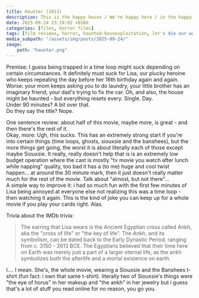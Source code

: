 ```yaml
---
title: Haunter (2013)
description: This is the happy house / We're happy here / in the happy house / To forget ourselves / and pretend all's well / There is no hell / oh, oh!
date: 2025-09-24 23:19:02 +0200
categories: [films, horror films]
tags: [film reviews, horror, haunted-housesploitation, let's die our way out, there was an attempt, time shenanigans, vhs nostalgia, they don't say the title]
media_subpath: "/assets/img/posts/2025-09-24/"
image:
    path: "haunter.png"
---
```

<span class="reviewsection">Premise:</span> I guess being trapped in a time loop might suck depending on certain circumstances. It definitely must suck for Lisa, our plucky heroine who keeps repeating the day before her 16th birthday again and again. Worse: your mom keeps asking you to do laundry, your little brother has an imaginary friend, your dad's trying to fix the car. Oh, and also, the house might be haunted - but everything resets every. Single. Day.<br/>
<span class="reviewsection">Under 90 minutes?</span> A bit over that.<br/>
<span class="reviewsection">Do they say the title?</span> Nope.

<span class="reviewsection">One sentence review:</span> about half of this movie, maybe more, is great - and then there's the rest of it.<br/>
<span class="reviewsection">Okay, more:</span> Ugh, this sucks. This has an extremely strong start if you're into certain things (time loops, ghosts, siouxsie and the banshees), but the more things get going, the worst it is about literally each of those except maybe Siouxsie. It really, really doesn't help that is is an extremely low budget operation where the cast is mostly "tv movie you watch after lunch while napping" quality, too bad it has a (to me) huge and cool twist happen... at around the 30 minute mark, then it just doesn't really matter much for the rest of the movie. Talk about "almost, but not there"...<br/>
<span class="reviewsection">A simple way to improve it:</span> i had so much fun with the first few minutes of Lisa being annoyed at everyone else not realizing this was a time loop - then watching it again. This is the kind of joke you can keep up for a whole movie if you play your cards right. Alas.

<span class="reviewsection">Trivia about the IMDb trivia:</span>
> The earring that Lisa wears is the Ancient Egyptian cross called Ankh, aka the "cross of life" or "the key of life". The Ankh, and its symbolism, can be dated back to the Early Dynastic Period, ranging from c. 3150 - 2613 BCE. The Egyptians believed that their time here on Earth was merely just a part of a larger eternal life, as the ankh symbolizes both the afterlife and a mortal existence on earth.

I.... I mean. She's, the whole movie, wearing a Siouxsie and the Banshees t-shirt (fun fact: i own that same t-shirt). literally two of Siouxsie's things were "the eye of horus" in her makeup and "the ankh" in her jewelry but i guess that's a lot of stuff you read online for no reason, you go you.